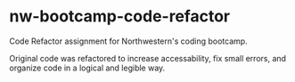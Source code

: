 # nw-bootcamp-code-refactor
Code Refactor assignment for Northwestern's coding bootcamp.

Original code was refactored to increase accessability, fix small errors, and organize code in a logical and legible way.
